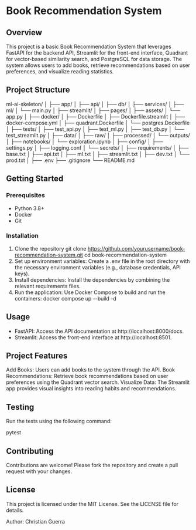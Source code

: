 # Book Recommendation System

## Overview

This project is a basic Book Recommendation System that leverages FastAPI for the backend API, Streamlit for the front-end interface, Quadrant for vector-based similarity search, and PostgreSQL for data storage. The system allows users to add books, retrieve recommendations based on user preferences, and visualize reading statistics.

## Project Structure

ml-ai-skeleton/
│
├── app/
│   ├── api/
│   ├── db/
│   ├── services/
│   ├── ml/
│   └── main.py
│
├── streamlit/
│   ├── pages/
│   ├── assets/
│   └── app.py
│
├── docker/
│   ├── Dockerfile
│   ├── Dockerfile.streamlit
│   ├── docker-compose.yml
│   ├── quadrant.Dockerfile
│   └── postgres.Dockerfile
│
├── tests/
│   ├── test_api.py
│   ├── test_ml.py
│   ├── test_db.py
│   └── test_streamlit.py
│
├── data/
│   ├── raw/
│   ├── processed/
│   └── outputs/
│
├── notebooks/
│   └── exploration.ipynb
│
├── config/
│   ├── settings.py
│   ├── logging.conf
│   └── secrets/
│
├── requirements/
│   ├── base.txt
│   ├── api.txt
│   ├── ml.txt
│   ├── streamlit.txt
│   ├── dev.txt
│   └── prod.txt
│
├── .env
├── .gitignore
└── README.md

## Getting Started

### Prerequisites
- Python 3.8+
- Docker
- Git

### Installation

1. Clone the repository
git clone https://github.com/yourusername/book-recommendation-system.git
cd book-recommendation-system
2. Set up environment variables: Create a .env file in the root directory with the necessary environment variables (e.g., database credentials, API keys).
3. Install dependencies: Install the dependencies by combining the relevant requirements files.
4. Run the application: Use Docker Compose to build and run the containers: docker compose up --build -d

## Usage

- FastAPI: Access the API documentation at http://localhost:8000/docs.
- Streamlit: Access the front-end interface at http://localhost:8501.

## Project Features
Add Books: Users can add books to the system through the API.
Book Recommendations: Retrieve book recommendations based on user preferences using the Quadrant vector search.
Visualize Data: The Streamlit app provides visual insights into reading habits and recommendations.

## Testing
Run the tests using the following command:

pytest

## Contributing
Contributions are welcome! Please fork the repository and create a pull request with your changes.

## License
This project is licensed under the MIT License. See the LICENSE file for details.

Author: Christian Guerra